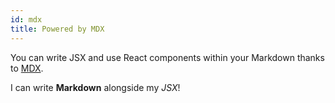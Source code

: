 ```yaml
---
id: mdx
title: Powered by MDX
---
```


You can write JSX and use React components within your Markdown thanks to [MDX](https://mdxjs.com/).

I can write **Markdown** alongside my _JSX_!
